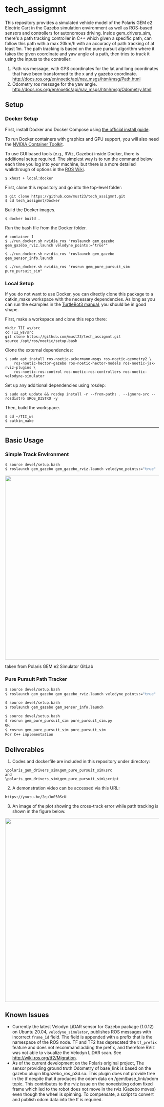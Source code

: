 # tech_assigmnt


This repository provides a simulated vehicle model of the Polaris GEM e2 Electric Cart in the Gazebo simulation environment as well as ROS-based sensors and controllers for autonomous driving. 
Inside gem_drivers_sim, there's a path tracking controller in C++ which given a specific path, can follow this path with a max 20km/h with an accuracy of path
tracking of at least 1m. The path tracking is based on the pure pursuit algorithm where it takes the given coordinate and yaw angle of a path, then tries to track it using the inputs to the controller:
1. Path ros message, with GPS coordinates for the lat and long coordinates that have been transformed to the x and y gazebo coordinate. http://docs.ros.org/en/noetic/api/nav_msgs/html/msg/Path.html
2. Odometry ros message for the yaw angle. http://docs.ros.org/en/noetic/api/nav_msgs/html/msg/Odometry.html


## Setup

### Docker Setup
First, install Docker and Docker Compose using [the official install guide](https://docs.docker.com/engine/install/ubuntu/).

To run Docker containers with graphics and GPU support, you will also need the [NVIDIA Container Toolkit](https://github.com/NVIDIA/nvidia-docker).

To use GUI based tools (e.g., RViz, Gazebo) inside Docker, there is additional setup required. The simplest way is to run the command below each time you log into your machine, but there is a more detailed walkthrough of options in the [ROS Wiki](http://wiki.ros.org/docker/Tutorials/GUI).

```
$ xhost + local:docker
```

First, clone this repository and go into the top-level folder:

```
$ git clone https://github.com/must23/tech_assigmnt.git
$ cd tech_assigmnt/Docker
```

Build the Docker images. 
```
$ docker build .
```

Run the bash file from the Docker folder.
```
# container 1
$ ./run_docker.sh nvidia_ros "roslaunch gem_gazebo gem_gazebo_rviz.launch velodyne_points:="true""
"
$ ./run_docker.sh nvidia_ros "roslaunch gem_gazebo gem_sensor_info.launch

$ ./run_docker.sh nvidia_ros "rosrun gem_pure_pursuit_sim pure_pursuit_sim"
```

### Local Setup

If you do not want to use Docker, you can directly clone this package to a catkin_make workspace with the necessary dependencies. As long as you can run the examples in the [TurtleBot3 manual](https://emanual.robotis.com/docs/en/platform/turtlebot3/overview/#overview), you should be in good shape.

First, make a workspace and clone this repo there:

```
mkdir TII_ws/src
cd TII_ws/src
git clone https://github.com/must23/tech_assigmnt.git
source /opt/ros/noetic/setup.bash
```

Clone the external dependencies:

```
$ sudo apt install ros-noetic-ackermann-msgs ros-noetic-geometry2 \
    ros-noetic-hector-gazebo ros-noetic-hector-models ros-noetic-jsk-rviz-plugins \
    ros-noetic-ros-control ros-noetic-ros-controllers ros-noetic-velodyne-simulator
```

Set up any additional dependencies using rosdep:

```
$ sudo apt update && rosdep install -r --from-paths . --ignore-src --rosdistro $ROS_DISTRO -y
```

Then, build the workspace.

```
$ cd ~/TII_ws
$ catkin_make
```

---

## Basic Usage

### Simple Track Environment

```bash
$ source devel/setup.bash
$ roslaunch gem_gazebo gem_gazebo_rviz.launch velodyne_points:="true"

```

<a href="url"><img src="https://github.com/must23/tech_assigmnt/blob/main/media/pp_controller.gif" width="600"></a>

taken from Polaris GEM e2 Simulator GitLab

### Pure Pursuit Path Tracker

```bash
$ source devel/setup.bash
$ roslaunch gem_gazebo gem_gazebo_rviz.launch velodyne_points:="true"

$ source devel/setup.bash
$ roslaunch gem_gazebo gem_sensor_info.launch

$ source devel/setup.bash
$ rosrun gem_pure_pursuit_sim pure_pursuit_sim.py
OR
$ rosrun gem_pure_pursuit_sim pure_pursuit_sim
For C++ implementation

```

## Deliverables
1. Codes and dockerfile are included in this repository under directory:  
```
\polaris_gem_drivers_sim\gem_pure_pursuit_sim\src 
and 
\polaris_gem_drivers_sim\gem_pure_pursuit_sim\script
```
2. A demonstration video can be accessed via this URL: 
```
https://youtu.be/2quJo050ScU
```
3. An image of the plot showing the cross-track error while path tracking is shown in the figure below.

<a href="url"><img src="https://github.com/must23/tech_assigmnt/blob/main/media/cross-track-error_.png" width="600"></a>



## Known Issues

+ Currently the latest Velodyn LiDAR sensor for Gazebo package (1.0.12) on Ubuntu 20.04,
 `velodyne_simulator`, publishes ROS messages with incorrect `frame_id` field.
  The field is appended with a prefix that is the namespace of the ROS node.
  TF and TF2 has deprecated the `tf_prefix` feature and does not recommand adding the
  prefix, and therefore RViz was not able to visualize the Velodyn LiDAR scan.
  See http://wiki.ros.org/tf2/Migration.
+ As of the current development on the Polaris original project, The sensor providing ground truth Odometry of base_link is based on the gazebo plugin libgazebo_ros_p3d.so. This plugin does not provide tree in the tf despite that it produces the odom data on /gem/base_link/odom topic. This contributes to the rviz issue on the nonexisting odom fixed frame which led to the robot does not move in the rviz (Gazebo moves) even though the wheel is spinning. To compensate, a script to convert and publish odom data into the tf is required.
 
